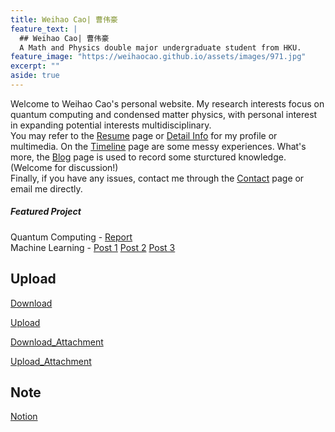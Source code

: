 ```yaml
---
title: Weihao Cao| 曹伟豪
feature_text: |
  ## Weihao Cao| 曹伟豪  
  A Math and Physics double major undergraduate student from HKU.
feature_image: "https://weihaocao.github.io/assets/images/971.jpg"
excerpt: ""
aside: true
---
```


Welcome to Weihao Cao's personal website. My research interests focus on quantum computing and condensed matter physics, with personal interest in expanding potential interests multidisciplinary.   
You may refer to the [Resume](resume/) page or [Detail Info](https://cwhypt.wixsite.com/main) for my profile or multimedia. On the [Timeline](timeline/) page are some  messy experiences. What's more, the [Blog](blog/) page is used to record some sturctured knowledge.(Welcome for discussion!)   
Finally, if you have any issues, contact me through the [Contact](contact/) page or email me directly.

##### Featured Project

Quantum Computing - [Report](https://weihaocao.com/physics/2017/11/25/quantum-computing/)  
Machine Learning - [Post 1](https://weihaocao.com/computer/2017/08/30/conv-net-one/) [Post 2](https://weihaocao.com/computer/2017/08/31/conv-net-two/) [Post 3](https://weihaocao.com/computer/2017/10/01/conv-net-three/)  

## Upload
[Download](https://www.dropbox.com/sh/34bniiu43bjsgv4/AADD9gQeuZ_CYmbLjGw5muYta?dl=0)   

[Upload](https://www.dropbox.com/request/p5ADIA4Z9qElgRnmyNtW) 

[Download_Attachment](https://k00.fr/1quy730q?=440994) 
  
[Upload_Attachment](https://k00.fr/6x6lzk26?=311230)
    

## Note
[Notion](https://www.notion.so/Getting-Started-f1921f090eb14dcab37f5841dc23b9d7)  


